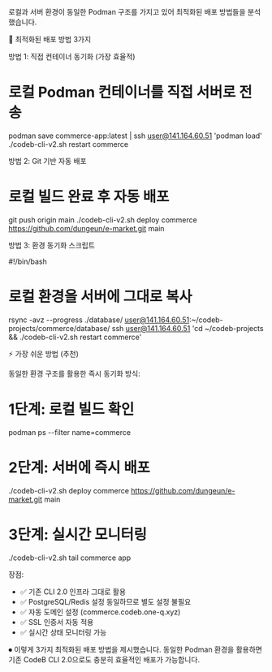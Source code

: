  로컬과 서버 환경이 동일한 Podman 구조를 가지고 있어 최적화된 배포 방법들을 분석했습니다.

  🚀 최적화된 배포 방법 3가지

  방법 1: 직접 컨테이너 동기화 (가장 효율적)

  # 로컬 Podman 컨테이너를 직접 서버로 전송
  podman save commerce-app:latest | ssh user@141.164.60.51 'podman load'
  ./codeb-cli-v2.sh restart commerce

  방법 2: Git 기반 자동 배포

  # 로컬 빌드 완료 후 자동 배포
  git push origin main
  ./codeb-cli-v2.sh deploy commerce https://github.com/dungeun/e-market.git main

  방법 3: 환경 동기화 스크립트

  #!/bin/bash
  # 로컬 환경을 서버에 그대로 복사
  rsync -avz --progress ./database/ user@141.164.60.51:~/codeb-projects/commerce/database/
  ssh user@141.164.60.51 'cd ~/codeb-projects && ./codeb-cli-v2.sh restart commerce'

  ⚡ 가장 쉬운 방법 (추천)

  동일한 환경 구조를 활용한 즉시 동기화 방식:

  # 1단계: 로컬 빌드 확인
  podman ps --filter name=commerce

  # 2단계: 서버에 즉시 배포
  ./codeb-cli-v2.sh deploy commerce https://github.com/dungeun/e-market.git main

  # 3단계: 실시간 모니터링
  ./codeb-cli-v2.sh tail commerce app

  장점:
  - ✅ 기존 CLI 2.0 인프라 그대로 활용
  - ✅ PostgreSQL/Redis 설정 동일하므로 별도 설정 불필요
  - ✅ 자동 도메인 설정 (commerce.codeb.one-q.xyz)
  - ✅ SSL 인증서 자동 적용
  - ✅ 실시간 상태 모니터링 가능

⏺ 이렇게 3가지 최적화된 배포 방법을 제시했습니다. 동일한 Podman 환경을 활용하면 기존 CodeB CLI 2.0으로도 충분히 효율적인 배포가 가능합니다.